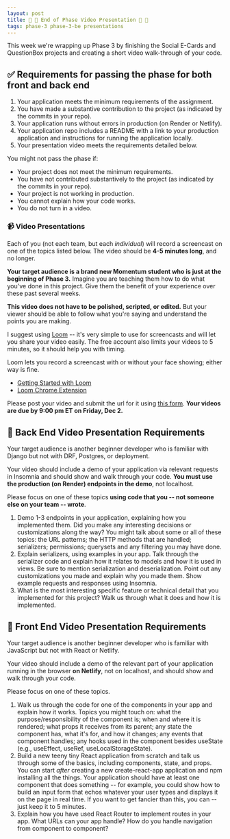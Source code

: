 ```yaml
---
layout: post
title: 🐻 🦊 End of Phase Video Presentation 🦊 🐻
tags: phase-3 phase-3-be presentations
---
```


This week we're wrapping up Phase 3 by finishing the Social E-Cards and QuestionBox projects and creating a short video walk-through of your code.

## ✅ Requirements for passing the phase for both front and back end

1. Your application meets the minimum requirements of the assignment.
2. You have made a substantive contribution to the project (as indicated by the commits in your repo).
3. Your application runs without errors in production (on Render or Netlify).
4. Your application repo includes a README with a link to your production application and instructions for running the application locally.
5. Your presentation video meets the requirements detailed below.

You might not pass the phase if:

- Your project does not meet the minimum requirements.
- You have not contributed substantively to the project (as indicated by the commits in your repo).
- Your project is not working in production.
- You cannot explain how your code works.
- You do not turn in a video.

### 📹 Video Presentations

Each of you (not each team, but each _individual_) will record a screencast on one of the topics listed below. The video should be **4-5 minutes long**, and no longer.

**Your target audience is a brand new Momentum student who is just at the beginning of Phase 3.** Imagine you are teaching them how to do what you've done in this project. Give them the benefit of your experience over these past several weeks.

**This video does not have to be polished, scripted, or edited.** But your viewer should be able to follow what you're saying and understand the points you are making.

I suggest using [Loom](https://www.loom.com/) -- it's very simple to use for screencasts and will let you share your video easily. The free account also limits your videos to 5 minutes, so it should help you with timing.

Loom lets you record a screencast with or without your face showing; either way is fine.

- [Getting Started with Loom](https://support.loom.com/hc/en-us/articles/360015714197-Getting-Started-Video-Tutorials)
- [Loom Chrome Extension](https://www.loom.com/download)

Please post your video and submit the url for it using [this form](https://forms.gle/14ksHEXtGW2PGs1M7). **Your videos are due by 9:00 pm ET on Friday, Dec 2.**

## 🐻 Back End Video Presentation Requirements

Your target audience is another beginner developer who is familiar with Django but not with DRF, Postgres, or deployment.

Your video should include a demo of your application via relevant requests in Insomnia and should show and walk through your code. **You must use the production (on Render) endpoints in the demo**, not localhost.

Please focus on one of these topics **using code that you -- not someone else on your team -- wrote**.

1. Demo 1-3 endpoints in your application, explaining how you implemented them. Did you make any interesting decisions or customizations along the way? You might talk about some or all of these topics: the URL patterns; the HTTP methods that are handled; serializers; permissions; querysets and any filtering you may have done.
2. Explain serializers, using examples in your app. Talk through the serializer code and explain how it relates to models and how it is used in views. Be sure to mention serialization and deserialization. Point out any customizations you made and explain why you made them. Show example requests and responses using Insomnia.
3. What is the most interesting specific feature or technical detail that you implemented for this project? Walk us through what it does and how it is implemented.

## 🦊 Front End Video Presentation Requirements

Your target audience is another beginner developer who is familiar with JavaScript but not with React or Netlify.

Your video should include a demo of the relevant part of your application running in the browser **on Netlify**, not on localhost, and should show and walk through your code.

Please focus on one of these topics.

1. Walk us through the code for one of the components in your app and explain how it works. Topics you might touch on: what the purpose/responsibility of the component is; when and where it is rendered; what props it receives from its parent; any state the component has, what it's for, and how it changes; any events that component handles; any hooks used in the component besides useState (e.g., useEffect, useRef, useLocalStorageState).
2. Build a new teeny tiny React application from scratch and talk us through some of the basics, including components, state, and props. You can start _after_ creating a new create-react-app application and npm installing all the things. Your application should have at least one component that does something -- for example, you could show how to build an input form that echos whatever your user types and displays it on the page in real time. If you want to get fancier than this, you can -- just keep it to 5 minutes.
3. Explain how you have used React Router to implement routes in your app. What URLs can your app handle? How do you handle navigation from component to component?
